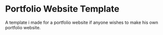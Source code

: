 # Portfolio Website Template

A template i made for a portfolio website if anyone wishes to make his own portfolio website.
